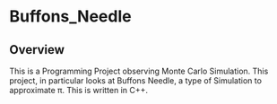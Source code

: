 # Buffons_Needle

## Overview 
This is a Programming Project observing Monte Carlo Simulation. This project, in particular looks at Buffons Needle, a type of Simulation to approximate π. This is written in C++.  
